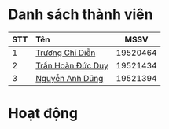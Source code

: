 # Danh sách thành viên

|STT|Tên|MSSV|
|:---|:---|:---:|
|1|[Trương Chí Diễn](https://github.com/TruongChiDien)|19520464|
|2|[Trần Hoàn Đức Duy](https://github.com/hdduytran)|19521434|
|3|[Nguyễn Anh Dũng](https://github.com/anhdung244)|19521394|

# Hoạt động
